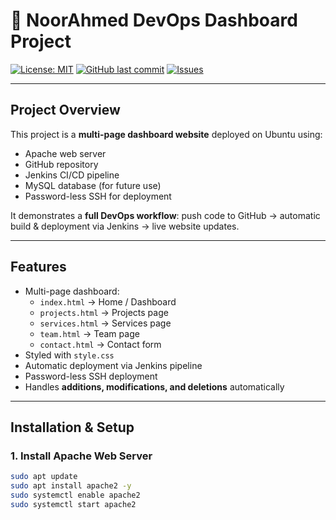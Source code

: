 # 🚀 NoorAhmed DevOps Dashboard Project

[![License: MIT](https://img.shields.io/badge/License-MIT-yellow.svg)](https://opensource.org/licenses/MIT)
[![GitHub last commit](https://img.shields.io/github/last-commit/NoorAhmed786/Devops)](https://github.com/NoorAhmed786/Devops/commits/main)
[![Issues](https://img.shields.io/github/issues/NoorAhmed786/Devops)](https://github.com/NoorAhmed786/Devops/issues)

---

## **Project Overview**

This project is a **multi-page dashboard website** deployed on Ubuntu using:

- Apache web server
- GitHub repository
- Jenkins CI/CD pipeline
- MySQL database (for future use)
- Password-less SSH for deployment

It demonstrates a **full DevOps workflow**: push code to GitHub → automatic build & deployment via Jenkins → live website updates.

---

## **Features**

- Multi-page dashboard:
  - `index.html` → Home / Dashboard
  - `projects.html` → Projects page
  - `services.html` → Services page
  - `team.html` → Team page
  - `contact.html` → Contact form
- Styled with `style.css`
- Automatic deployment via Jenkins pipeline
- Password-less SSH deployment
- Handles **additions, modifications, and deletions** automatically

---

## **Installation & Setup**

### **1. Install Apache Web Server**

```bash
sudo apt update
sudo apt install apache2 -y
sudo systemctl enable apache2
sudo systemctl start apache2
